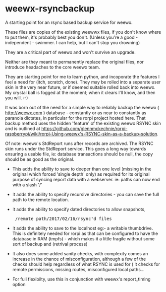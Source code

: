 # weewx-rsyncbackup
A starting point for an rsync based backup service for weewx.

These files are copies of the existing weewwx files, if you don't know where to put them, it's probably best you don't. (Unless you're a good - independent - swimmer. I can help, but I can't stop you drowning)

They are a critical part of weewx and won't survive an upgrade.

Neither are they meant to permanently replace the original files, nor introduce headaches to the core weewx team. 

They are starting point for me to learn python, and incoporate the features I feel a need for (itch, scratch, done).  They may be rolled into a separate user skin in the very near future, or if deemed suitable rolled back into weewx. My crystal ball is fogged at the moment; when it clears I'll know, and then you will. :-)

It was born out of the need for a simple way to reliably backup the weewx ( http://weewx.com ) database - constantly or as near to constantly as paranoia dictates, in particular for the rorpi project hosted here. That backup method uses the hidden 'feature' of  the existing weewx RSYNC skin and is outlined at https://github.com/glennmckechnie/rorpi-raspberrypi/wiki/rorpi-Using-weewx's-RSYNC-skin-as-a-backup-solution.

Of note: weewx's StdReport runs after records are archived. The RSYNC skin runs under the StdReport service. This goes a long way towards ensuring a usable file, ie: database transactions should be null, the copy should be as good as the original.

* This adds the ability to save to deeper than one level  (missing in the original which forced 'single depth' only) as required for its original purpose of syncing report data with a webserver. ie: paths can now end with a slash '/'

* It adds the ability to specify recursive directories - you can save the full path to the remote location.

* It adds the ability to specify dated directories to allow snapshots, <pre> /remote_path/2017/02/16/rsync'd files </pre>

* It adds the ability to save to the localhost eg:- a writable thumbdrive. This is definitely needed for rorpi as that can be configured to have the database in RAM (tmpfs) - which makes it a little fragile without some sort of backup and (retrival process)

* It also does some added sanity checks, with complexity comes an increase in the chance of misconfiguration, although a few of the checks should help regardless of what RSYNC is used for ( it checks for remote permissions, missing routes, misconfigured local paths...

* For full flexibilty, use this in conjunction with weewx's report_timing option 

